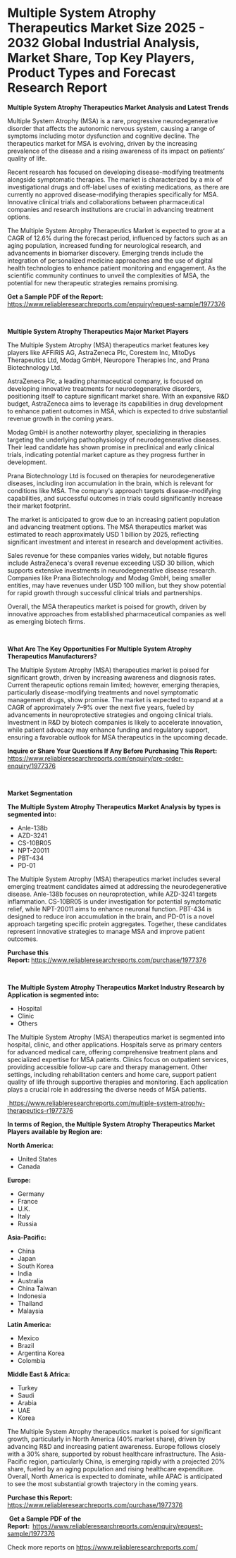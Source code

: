 <p><h1>Multiple System Atrophy Therapeutics Market Size 2025 - 2032 Global Industrial Analysis, Market Share, Top Key Players, Product Types and Forecast Research Report</h1></p><p><strong>Multiple System Atrophy Therapeutics Market Analysis and Latest Trends</strong></p>
<p><p>Multiple System Atrophy (MSA) is a rare, progressive neurodegenerative disorder that affects the autonomic nervous system, causing a range of symptoms including motor dysfunction and cognitive decline. The therapeutics market for MSA is evolving, driven by the increasing prevalence of the disease and a rising awareness of its impact on patients’ quality of life. </p><p>Recent research has focused on developing disease-modifying treatments alongside symptomatic therapies. The market is characterized by a mix of investigational drugs and off-label uses of existing medications, as there are currently no approved disease-modifying therapies specifically for MSA. Innovative clinical trials and collaborations between pharmaceutical companies and research institutions are crucial in advancing treatment options.</p><p>The Multiple System Atrophy Therapeutics Market is expected to grow at a CAGR of 12.6% during the forecast period, influenced by factors such as an aging population, increased funding for neurological research, and advancements in biomarker discovery. Emerging trends include the integration of personalized medicine approaches and the use of digital health technologies to enhance patient monitoring and engagement. As the scientific community continues to unveil the complexities of MSA, the potential for new therapeutic strategies remains promising.</p></p>
<p><strong>Get a Sample PDF of the Report:&nbsp;</strong> <a href="https://www.reliableresearchreports.com/enquiry/request-sample/1977376?utm_campaign=2722&utm_medium=2&utm_source=Github&utm_content=ia&utm_term=03032025&utm_id=multiple-system-atrophy-therapeutics">https://www.reliableresearchreports.com/enquiry/request-sample/1977376</a></p>
<p>&nbsp;</p>
<p><strong>Multiple System Atrophy Therapeutics Major Market Players</strong></p>
<p><p>The Multiple System Atrophy (MSA) therapeutics market features key players like AFFiRiS AG, AstraZeneca Plc, Corestem Inc, MitoDys Therapeutics Ltd, Modag GmbH, Neuropore Therapies Inc, and Prana Biotechnology Ltd. </p><p>AstraZeneca Plc, a leading pharmaceutical company, is focused on developing innovative treatments for neurodegenerative disorders, positioning itself to capture significant market share. With an expansive R&D budget, AstraZeneca aims to leverage its capabilities in drug development to enhance patient outcomes in MSA, which is expected to drive substantial revenue growth in the coming years.</p><p>Modag GmbH is another noteworthy player, specializing in therapies targeting the underlying pathophysiology of neurodegenerative diseases. Their lead candidate has shown promise in preclinical and early clinical trials, indicating potential market capture as they progress further in development.</p><p>Prana Biotechnology Ltd is focused on therapies for neurodegenerative diseases, including iron accumulation in the brain, which is relevant for conditions like MSA. The company's approach targets disease-modifying capabilities, and successful outcomes in trials could significantly increase their market footprint.</p><p>The market is anticipated to grow due to an increasing patient population and advancing treatment options. The MSA therapeutics market was estimated to reach approximately USD 1 billion by 2025, reflecting significant investment and interest in research and development activities.</p><p>Sales revenue for these companies varies widely, but notable figures include AstraZeneca's overall revenue exceeding USD 30 billion, which supports extensive investments in neurodegenerative disease research. Companies like Prana Biotechnology and Modag GmbH, being smaller entities, may have revenues under USD 100 million, but they show potential for rapid growth through successful clinical trials and partnerships.</p><p>Overall, the MSA therapeutics market is poised for growth, driven by innovative approaches from established pharmaceutical companies as well as emerging biotech firms.</p></p>
<p>&nbsp;</p>
<p><strong>What Are The Key Opportunities For Multiple System Atrophy Therapeutics Manufacturers?</strong></p>
<p><p>The Multiple System Atrophy (MSA) therapeutics market is poised for significant growth, driven by increasing awareness and diagnosis rates. Current therapeutic options remain limited; however, emerging therapies, particularly disease-modifying treatments and novel symptomatic management drugs, show promise. The market is expected to expand at a CAGR of approximately 7–9% over the next five years, fueled by advancements in neuroprotective strategies and ongoing clinical trials. Investment in R&D by biotech companies is likely to accelerate innovation, while patient advocacy may enhance funding and regulatory support, ensuring a favorable outlook for MSA therapeutics in the upcoming decade.</p></p>
<p><strong>Inquire or Share Your Questions If Any Before Purchasing This Report:</strong> <a href="https://www.reliableresearchreports.com/enquiry/pre-order-enquiry/1977376?utm_campaign=2722&utm_medium=2&utm_source=Github&utm_content=ia&utm_term=03032025&utm_id=multiple-system-atrophy-therapeutics">https://www.reliableresearchreports.com/enquiry/pre-order-enquiry/1977376</a></p>
<p>&nbsp;</p>
<p><strong>Market Segmentation</strong></p>
<p><strong>The Multiple System Atrophy Therapeutics Market Analysis by types is segmented into:</strong></p>
<p><ul><li>Anle-138b</li><li>AZD-3241</li><li>CS-10BR05</li><li>NPT-20011</li><li>PBT-434</li><li>PD-01</li></ul></p>
<p><p>The Multiple System Atrophy (MSA) therapeutics market includes several emerging treatment candidates aimed at addressing the neurodegenerative disease. Anle-138b focuses on neuroprotection, while AZD-3241 targets inflammation. CS-10BR05 is under investigation for potential symptomatic relief, while NPT-20011 aims to enhance neuronal function. PBT-434 is designed to reduce iron accumulation in the brain, and PD-01 is a novel approach targeting specific protein aggregates. Together, these candidates represent innovative strategies to manage MSA and improve patient outcomes.</p></p>
<p><strong>Purchase this Report:&nbsp;</strong><a href="https://www.reliableresearchreports.com/purchase/1977376?utm_campaign=2722&utm_medium=2&utm_source=Github&utm_content=ia&utm_term=03032025&utm_id=multiple-system-atrophy-therapeutics">https://www.reliableresearchreports.com/purchase/1977376</a></p>
<p>&nbsp;</p>
<p><strong>The Multiple System Atrophy Therapeutics Market Industry Research by Application is segmented into:</strong></p>
<p><ul><li>Hospital</li><li>Clinic</li><li>Others</li></ul></p>
<p><p>The Multiple System Atrophy (MSA) therapeutics market is segmented into hospital, clinic, and other applications. Hospitals serve as primary centers for advanced medical care, offering comprehensive treatment plans and specialized expertise for MSA patients. Clinics focus on outpatient services, providing accessible follow-up care and therapy management. Other settings, including rehabilitation centers and home care, support patient quality of life through supportive therapies and monitoring. Each application plays a crucial role in addressing the diverse needs of MSA patients.</p></p>
<p><a href="https://www.reliableresearchreports.com/multiple-system-atrophy-therapeutics-r1977376?utm_campaign=2722&utm_medium=2&utm_source=Github&utm_content=ia&utm_term=03032025&utm_id=multiple-system-atrophy-therapeutics">&nbsp;https://www.reliableresearchreports.com/multiple-system-atrophy-therapeutics-r1977376</a></p>
<p><strong>In terms of Region, the Multiple System Atrophy Therapeutics Market Players available by Region are:</strong></p>
<p>
    <p> <strong> North America: </strong>
        <ul>
            <li>United States</li>
            <li>Canada</li>
        </ul>
        </p> 
    <p> <strong> Europe: </strong>
        <ul>
            <li>Germany</li>
            <li>France</li>
            <li>U.K.</li>
            <li>Italy</li>
            <li>Russia</li>
        </ul>
        </p> 
    <p> <strong> Asia-Pacific: </strong>
        <ul>
            <li>China</li>
            <li>Japan</li>
            <li>South Korea</li>
            <li>India</li>
            <li>Australia</li>
            <li>China Taiwan</li>
            <li>Indonesia</li>
            <li>Thailand</li>
            <li>Malaysia</li>
        </ul>
        </p> 
    <p> <strong> Latin America: </strong>
        <ul>
            <li>Mexico</li>
            <li>Brazil</li>
            <li>Argentina Korea</li>
            <li>Colombia</li>
        </ul>
        </p> 
    <p> <strong> Middle East & Africa: </strong>
        <ul>
            <li>Turkey</li>
            <li>Saudi</li>
            <li>Arabia</li>
            <li>UAE</li>
            <li>Korea</li>
        </ul>
    </p>
    </p>
<p><p>The Multiple System Atrophy therapeutics market is poised for significant growth, particularly in North America (40% market share), driven by advancing R&D and increasing patient awareness. Europe follows closely with a 30% share, supported by robust healthcare infrastructure. The Asia-Pacific region, particularly China, is emerging rapidly with a projected 20% share, fueled by an aging population and rising healthcare expenditure. Overall, North America is expected to dominate, while APAC is anticipated to see the most substantial growth trajectory in the coming years.</p></p>
<p><strong>Purchase this Report: </strong><a href="https://www.reliableresearchreports.com/purchase/1977376?utm_campaign=2722&utm_medium=2&utm_source=Github&utm_content=ia&utm_term=03032025&utm_id=multiple-system-atrophy-therapeutics">https://www.reliableresearchreports.com/purchase/1977376</a></p>
<p>&nbsp;<strong>Get a Sample PDF of the Report:&nbsp;&nbsp;</strong><a href="https://www.reliableresearchreports.com/enquiry/request-sample/1977376?utm_campaign=2722&utm_medium=2&utm_source=Github&utm_content=ia&utm_term=03032025&utm_id=multiple-system-atrophy-therapeutics">https://www.reliableresearchreports.com/enquiry/request-sample/1977376</a></p>
<p><strong></strong></p>
<p>Check more reports on <a href="https://www.reliableresearchreports.com/?utm_campaign=2722&utm_medium=2&utm_source=Github&utm_content=ia&utm_term=03032025&utm_id=multiple-system-atrophy-therapeutics">https://www.reliableresearchreports.com/</a></p>
